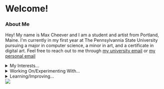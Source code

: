 # Welcome!

### About Me
Hey! My name is Max Cheever and I am a student and artist from Portland, Maine. I'm currently in my first year at The Pennsylvannia State University pursuing a major in computer science, a minor in art, and a certificate in digital art. Feel free to reach out to me through [my university email](mailto:mpc6231@psu.edu?subject=[GitHub]%20Max%20Cheever) or [my personal email](mailto:cheevermax@gmail.com)
<details>
  <summary>My Interests...</summary>
  <p></p>
  <p>:iphone: Web Based Applications</p>
  <p>:foggy: Art</p>
  <p>:technologist: Programming</p>
  <p>:desktop_computer: Web Design</p>
</details>

<details>
  <summary>Working On/Experimenting With...</summary>
  <p></p>
  <p>:house: Design and Frontend Development at WeAreLiving</p>
  <p>:foggy: Personal Art Projects</p>
  <p>:technologist: p5.js Projects</p>
</details>

<details>
  <summary>Learning/Improving...</summary>
  <p></p>
  <p>p5.js</p>
  <p>react.js</p>
  <p>vanilla js</p>
  <p>node.js</p>
  <p>python</p>
</details>

<img src="https://maxcheever.github.io/max-cheever/images/shape.png" width="" height="" align="center">
